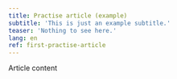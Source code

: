 ```yaml
---
title: Practise article (example)
subtitle: 'This is just an example subtitle.'
teaser: 'Nothing to see here.'
lang: en
ref: first-practise-article
---
```


Article content
